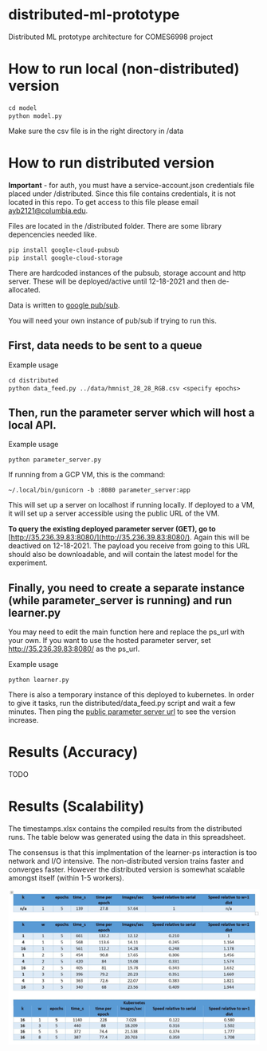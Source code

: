 # distributed-ml-prototype
Distributed ML prototype architecture for COMES6998 project

# How to run local (non-distributed) version
```
cd model
python model.py
```

Make sure the csv file is in the right directory in /data


# How to run distributed version
**Important** - for auth, you must have a service-account.json credentials file placed under /distributed. Since this file contains credentials, it is not located in this repo. To get access to this file please email ayb2121@columbia.edu. 

Files are located in the /distributed folder. There are some library depencencies needed like. 

```
pip install google-cloud-pubsub
pip install google-cloud-storage
```

There are hardcoded instances of the pubsub, storage account and http server. These will be deployed/active until 12-18-2021 and then de-allocated. 

Data is written to [google pub/sub](https://cloud.google.com/pubsub/lite/docs/quickstart#pubsublite-quickstart-publisher-python).

You will need your own instance of pub/sub if trying to run this. 

## First, data needs to be sent to a queue  
Example usage  
```
cd distributed
python data_feed.py ../data/hmnist_28_28_RGB.csv <specify epochs>
```

## Then, run the parameter server which will host a local API.
Example usage
```
python parameter_server.py
```

If running from a GCP VM, this is the command:
```
~/.local/bin/gunicorn -b :8080 parameter_server:app
```

This will set up a server on localhost if running locally. If deployed to a VM, it will set up a server accessible using the public URL of the VM. 

**To query the existing deployed parameter server (GET), go to** [http://35.236.39.83:8080/](http://35.236.39.83:8080/). Again this will be deactived on 12-18-2021. The payload you receive from going to this URL should also be downloadable, and will contain the latest model for the experiment. 

## Finally, you need to create a separate instance (while parameter_server is running) and run learner.py  
You may need to edit the main function here and replace the ps_url with your own. If you want to use the hosted parameter server, set http://35.236.39.83:8080/ as the ps_url. 

Example usage
```
python learner.py
```

There is also a temporary instance of this deployed to kubernetes. In order to give it tasks, run the distributed/data_feed.py script and wait a few minutes. Then ping the [public parameter server url](http://35.236.39.83:8080/) to see the version increase. 

# Results (Accuracy)

TODO

# Results (Scalability)
The timestamps.xlsx contains the compiled results from the distributed runs. The table below was generated using the data in this spreadsheet. 

The consensus is that this implmentation of the learner-ps interaction is too network and I/O intensive. The non-distributed version trains faster and converges faster. However the distributed version is somewhat scalable amongst itself (within 1-5 workers). 

![Distributed scalability results](images/disttable.JPG)